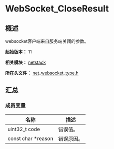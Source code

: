 # WebSocket_CloseResult

## 概述

websocket客户端来自服务端关闭的参数。

**起始版本：** 11

**相关模块：** [netstack](capi-netstack.md)

**所在头文件：** [net_websocket_type.h](capi-net-websocket-type-h.md)

## 汇总

### 成员变量

| 名称 | 描述 |
| -- | -- |
| uint32_t code | 错误值。 |
| const char *reason | 错误原因。 |


